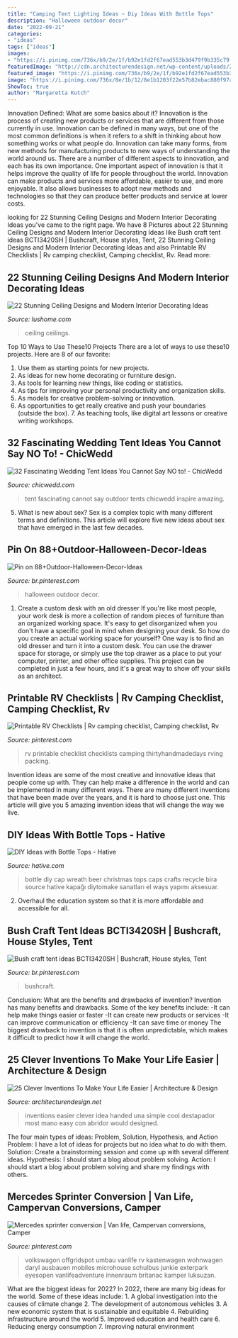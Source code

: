 ```yaml
---
title: "Camping Tent Lighting Ideas ~ Diy Ideas With Bottle Tops"
description: "Halloween outdoor decor"
date: "2022-09-21"
categories:
- "ideas"
tags: ["ideas"]
images:
- "https://i.pinimg.com/736x/b9/2e/1f/b92e1fd2f67ead553b3d479f9b335c79.jpg"
featuredImage: "http://cdn.architecturendesign.net/wp-content/uploads/2014/10/life-easier-clever-inventions-a-10.jpg"
featured_image: "https://i.pinimg.com/736x/b9/2e/1f/b92e1fd2f67ead553b3d479f9b335c79.jpg"
image: "https://i.pinimg.com/736x/8e/1b/12/8e1b1203f22e57b82ebac880f97ae150.jpg"
ShowToc: true
author: "Margaretta Kutch"
---
```



Innovation Defined: What are some basics about it?
Innovation is the process of creating new products or services that are different from those currently in use. Innovation can be defined in many ways, but one of the most common definitions is when it refers to a shift in thinking about how something works or what people do. Innovation can take many forms, from new methods for manufacturing products to new ways of understanding the world around us. There are a number of different aspects to innovation, and each has its own importance.
One important aspect of innovation is that it helps improve the quality of life for people throughout the world. Innovation can make products and services more affordable, easier to use, and more enjoyable. It also allows businesses to adopt new methods and technologies so that they can produce better products and service at lower costs.

	

		
looking for 22 Stunning Ceiling Designs and Modern Interior Decorating Ideas you've came to the right page. We have 8 Pictures about 22 Stunning Ceiling Designs and Modern Interior Decorating Ideas like Bush craft tent ideas BCTI3420SH | Bushcraft, House styles, Tent, 22 Stunning Ceiling Designs and Modern Interior Decorating Ideas and also Printable RV Checklists | Rv camping checklist, Camping checklist, Rv. Read more:
		
    
## 22 Stunning Ceiling Designs And Modern Interior Decorating Ideas

<img loading=lazy src="https://www.lushome.com/wp-content/uploads/2015/03/modern-ceiling-designs-home-interiors-8.jpg" onerror="this.onerror=null;this.src='https://tse4.mm.bing.net/th?id=OIP.-nw0G4oHIxFATibVGqYTTwAAAA&amp;pid=15.1';" alt="22 Stunning Ceiling Designs and Modern Interior Decorating Ideas">

_Source: lushome.com_

>ceiling ceilings. 

	

Top 10 Ways to Use These10 Projects
There are a lot of ways to use these10 projects. Here are 8 of our favorite:
1. Use them as starting points for new projects.
2. As ideas for new home decorating or furniture design.
3. As tools for learning new things, like coding or statistics.
4. As tips for improving your personal productivity and organization skills.
5. As models for creative problem-solving or innovation.
6. As opportunities to get really creative and push your boundaries (outside the box).      7. As teaching tools, like digital art lessons or creative writing workshops. 
    
## 32 Fascinating Wedding Tent Ideas You Cannot Say NO To! - ChicWedd

<img loading=lazy src="https://chicwedd.com/wp-content/uploads/2019/12/Fascinating-Wedding-Tent-Ideas-You-Cannot-Say-NO-to-1591378994804214339.jpg" onerror="this.onerror=null;this.src='https://tse3.mm.bing.net/th?id=OIP.ntTo-bW9kstTccavT0ITkwHaLH&amp;pid=15.1';" alt="32 Fascinating Wedding Tent Ideas You Cannot Say NO to! - ChicWedd">

_Source: chicwedd.com_

>tent fascinating cannot say outdoor tents chicwedd inspire amazing. 

	

5. What is new about sex?
Sex is a complex topic with many different terms and definitions. This article will explore five new ideas about sex that have emerged in the last few decades.

    
## Pin On 88+Outdoor-Halloween-Decor-Ideas

<img loading=lazy src="https://i.pinimg.com/736x/84/60/b6/8460b6b8d81e8bff26447f5d50b7a2aa.jpg" onerror="this.onerror=null;this.src='https://tse3.mm.bing.net/th?id=OIP.TXXjvmBOfNUwckV2oLWCeQHaMQ&amp;pid=15.1';" alt="Pin on 88+Outdoor-Halloween-Decor-Ideas">

_Source: br.pinterest.com_

>halloween outdoor decor. 

	

1. Create a custom desk with an old dresser
If you're like most people, your work desk is more a collection of random pieces of furniture than an organized working space. It's easy to get disorganized when you don't have a specific goal in mind when designing your desk. So how do you create an actual working space for yourself? One way is to find an old dresser and turn it into a custom desk. You can use the drawer space for storage, or simply use the top drawer as a place to put your computer, printer, and other office supplies. This project can be completed in just a few hours, and it's a great way to show off your skills as an architect.

    
## Printable RV Checklists | Rv Camping Checklist, Camping Checklist, Rv

<img loading=lazy src="https://i.pinimg.com/736x/8e/1b/12/8e1b1203f22e57b82ebac880f97ae150.jpg" onerror="this.onerror=null;this.src='https://tse1.mm.bing.net/th?id=OIP.4qqLwyK1MpUStCjDc8vRHgHaLH&amp;pid=15.1';" alt="Printable RV Checklists | Rv camping checklist, Camping checklist, Rv">

_Source: pinterest.com_

>rv printable checklist checklists camping thirtyhandmadedays rving packing. 

	

Invention ideas are some of the most creative and innovative ideas that people come up with. They can help make a difference in the world and can be implemented in many different ways. There are many different inventions that have been made over the years, and it is hard to choose just one. This article will give you 5 amazing invention ideas that will change the way we live.

    
## DIY Ideas With Bottle Tops - Hative

<img loading=lazy src="https://hative.com/wp-content/uploads/2015/01/bottle-tops/17-diy-ideas-with-bottle-tops.jpg" onerror="this.onerror=null;this.src='https://tse3.mm.bing.net/th?id=OIP.VihyGuQYKl9QbFiYTB1ecAHaJ4&amp;pid=15.1';" alt="DIY Ideas with Bottle Tops - Hative">

_Source: hative.com_

>bottle diy cap wreath beer christmas tops caps crafts recycle bira source hative kapağı diytomake sanatları el ways yapımı aksesuar. 

	

2. Overhaul the education system so that it is more affordable and accessible for all.

    
## Bush Craft Tent Ideas BCTI3420SH | Bushcraft, House Styles, Tent

<img loading=lazy src="https://i.pinimg.com/736x/98/02/fe/9802fe3a2e79cbf8c179070edf9303fb.jpg" onerror="this.onerror=null;this.src='https://tse2.mm.bing.net/th?id=OIP.hCltVkqK_0HyqiGwNgNknQHaKL&amp;pid=15.1';" alt="Bush craft tent ideas BCTI3420SH | Bushcraft, House styles, Tent">

_Source: br.pinterest.com_

>bushcraft. 

	

Conclusion: What are the benefits and drawbacks of invention?
Invention has many benefits and drawbacks. Some of the key benefits include: 
-It can help make things easier or faster 
-It can create new products or services 
-It can improve communication or efficiency 
-It can save time or money 
The biggest drawback to invention is that it is often unpredictable, which makes it difficult to predict how it will change the world.

    
## 25 Clever Inventions To Make Your Life Easier | Architecture &amp; Design

<img loading=lazy src="http://cdn.architecturendesign.net/wp-content/uploads/2014/10/life-easier-clever-inventions-a-10.jpg" onerror="this.onerror=null;this.src='https://tse1.mm.bing.net/th?id=OIP.7fDEb-rD5lax6J6scv4HlQHaLm&amp;pid=15.1';" alt="25 Clever Inventions To Make Your Life Easier | Architecture &amp; Design">

_Source: architecturendesign.net_

>inventions easier clever idea handed una simple cool destapador most mano easy con abridor would designed. 

	

The four main types of ideas: Problem, Solution, Hypothesis, and Action
Problem: I have a lot of ideas for projects but no idea what to do with them.
Solution: Create a brainstorming session and come up with several different ideas.
Hypothesis: I should start a blog about problem solving.
Action: I should start a blog about problem solving and share my findings with others.

    
## Mercedes Sprinter Conversion | Van Life, Campervan Conversions, Camper

<img loading=lazy src="https://i.pinimg.com/736x/b9/2e/1f/b92e1fd2f67ead553b3d479f9b335c79.jpg" onerror="this.onerror=null;this.src='https://tse2.mm.bing.net/th?id=OIP.dawkgfv4SB4d9iFKRzrnpgHaJ3&amp;pid=15.1';" alt="Mercedes sprinter conversion | Van life, Campervan conversions, Camper">

_Source: pinterest.com_

>volkswagon offgridspot umbau vanlife rv kastenwagen wohnwagen daryl ausbauen mobiles microhouse schulbus junkie exterpark eyesopen vanlifeadventure innenraum britanac kamper luksuzan. 

	

What are the biggest ideas for 2022?
In 2022, there are many big ideas for the world. Some of these ideas include: 1. A global investigation into the causes of climate change 2. The development of autonomous vehicles 3. A new economic system that is sustainable and equitable 4. Rebuilding infrastructure around the world 5. Improved education and health care 6. Reducing energy consumption 7. Improving natural environment 
